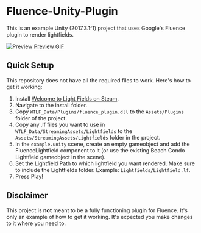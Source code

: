 # Fluence-Unity-Plugin
This is an example Unity (2017.3.1f1) project that uses Google's Fluence plugin to render lightfields.

![Preview](https://i.imgur.com/4haqRsY.png)
[Preview GIF](https://i.imgur.com/tN1Z5cj.gifv)

## Quick Setup
This repository does not have all the required files to work. Here's how to get it working:
1. Install [Welcome to Light Fields on Steam](http://store.steampowered.com/app/771310/Welcome_to_Light_Fields/).
2. Navigate to the install folder.
3. Copy `WTLF_Data/Plugins/fluence_plugin.dll` to the `Assets/Plugins` folder of the project.
4. Copy any .lf files you want to use in `WTLF_Data/StreamingAssets/Lightfields` to the `Assets/StreamingAssets/Lightfields` folder in the project.
5. In the `example.unity` scene, create an empty gameobject and add the FluenceLightfield component to it (or use the existing Beach Condo Lightfield gameobject in the scene).
6. Set the Lightfield Path to which lightfield you want rendered. Make sure to include the Lightfields folder. Example: `Lightfields/Lightfield.lf`.
7. Press Play!

## Disclaimer
This project is **not** meant to be a fully functioning plugin for Fluence. It's only an example of how to get it working. It's expected you make changes to it where you need to.
